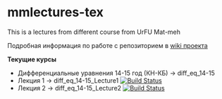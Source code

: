 # mmlectures-tex
This is a lectures from different course from UrFU Mat-meh

Подробная информация по работе с репозиторием в [wiki проекта](https://github.com/danmir/mmlectures-tex/wiki)

**Текущие курсы**
* Дифференциальные уравнения 14-15 год (КН-КБ) -> diff_eq_14-15
 * Лекция 1 -> diff_eq_14-15_Lecture1 [![Build Status](https://travis-ci.org/danmir/mmlectures-tex.svg?branch=diff_eq_14-15_Lecture1_5)](https://travis-ci.org/danmir/mmlectures-tex)
 * Лекция 2 -> diff_eq_14-15_Lecture2 [![Build Status](https://travis-ci.org/danmir/mmlectures-tex.svg?branch=diff_eq_14-15_Lecture2_1)](https://travis-ci.org/danmir/mmlectures-tex)
